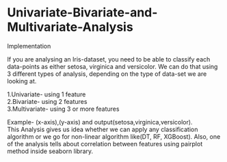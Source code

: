 # Univariate-Bivariate-and-Multivariate-Analysis
Implementation

If you are analysing an Iris-dataset, you need to be able to classify each data-points as either setosa, virginica and versicolor. We can do that using 3 different types of analysis, depending on the type of data-set we are looking at.

1.Univariate- using 1 feature<br/>
2.Bivariate- using 2 features<br/>
3.Multivariate- using 3 or more features<br/>

Example- (x-axis),(y-axis) and output(setosa,virginica,versicolor).<br/>
This Analysis gives us idea whether we can apply any classification algorithm or we go for non-linear algorithm like(DT, RF, XGBoost). Also, one of the analysis tells about correlation between features using pairplot method inside seaborn library.
